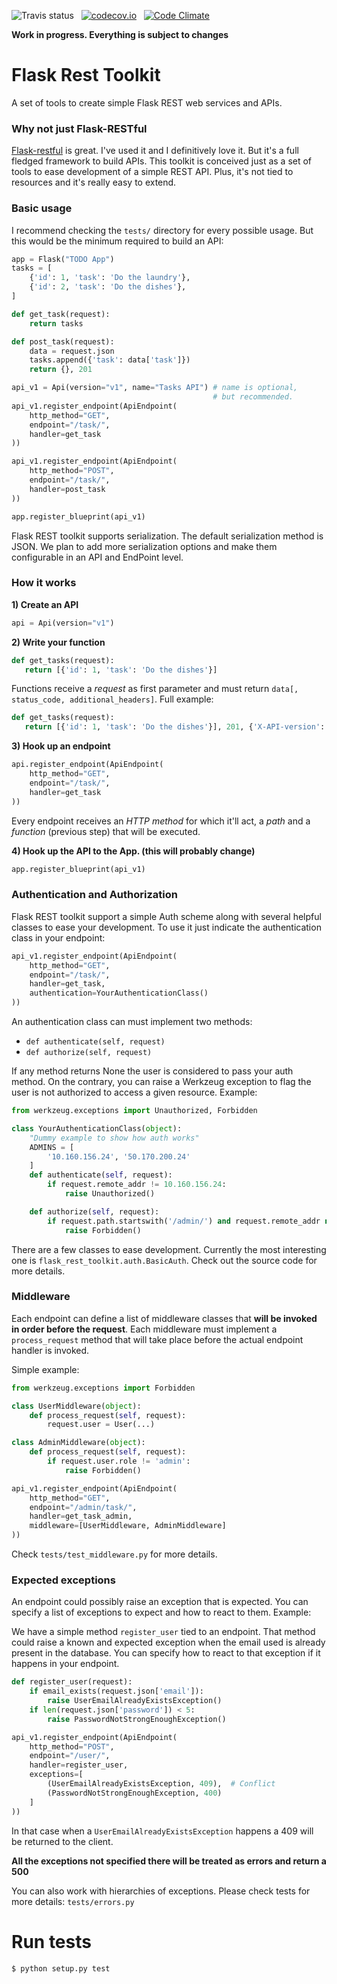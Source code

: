 ![Travis status](https://travis-ci.org/santiagobasulto/flask-rest-toolkit.svg) &nbsp; [![codecov.io](https://codecov.io/github/santiagobasulto/flask-rest-toolkit/coverage.svg?branch=master)](https://codecov.io/github/santiagobasulto/flask-rest-toolkit?branch=master) &nbsp; [![Code Climate](https://codeclimate.com/github/santiagobasulto/flask-rest-toolkit/badges/gpa.svg)](https://codeclimate.com/github/santiagobasulto/flask-rest-toolkit)

**Work in progress. Everything is subject to changes**

# Flask Rest Toolkit

A set of tools to create simple Flask REST web services and APIs.

### Why not just Flask-RESTful

[Flask-restful](https://github.com/flask-restful/flask-restful) is great. I've used it and I definitively love it. But it's a full fledged framework to build APIs.
This toolkit is conceived just as a set of tools to ease development of a simple REST API. Plus, it's not tied to resources and it's really easy to extend.

### Basic usage

I recommend checking the `tests/` directory for every possible usage. But this would be the minimum required to build an API:

```python
app = Flask("TODO App")
tasks = [
    {'id': 1, 'task': 'Do the laundry'},
    {'id': 2, 'task': 'Do the dishes'},
]

def get_task(request):
    return tasks

def post_task(request):
    data = request.json
    tasks.append({'task': data['task']})
    return {}, 201

api_v1 = Api(version="v1", name="Tasks API") # name is optional,
                                             # but recommended.
api_v1.register_endpoint(ApiEndpoint(
    http_method="GET",
    endpoint="/task/",
    handler=get_task
))

api_v1.register_endpoint(ApiEndpoint(
    http_method="POST",
    endpoint="/task/",
    handler=post_task
))

app.register_blueprint(api_v1)
```

Flask REST toolkit supports serialization. The default serialization method is JSON. We plan to add more serialization options and make them configurable in an API and EndPoint level.

### How it works

**1) Create an API**

```python
api = Api(version="v1")
```

**2) Write your function**

```python
def get_tasks(request):
   return [{'id': 1, 'task': 'Do the dishes'}]
```

Functions receive a _request_ as first parameter and must return `data[, status_code, additional_headers]`. Full example:

```python
def get_tasks(request):
   return [{'id': 1, 'task': 'Do the dishes'}], 201, {'X-API-version': 'v1'}
```

**3) Hook up an endpoint**

```python
api.register_endpoint(ApiEndpoint(
    http_method="GET",
    endpoint="/task/",
    handler=get_task
))
```

Every endpoint receives an _HTTP method_ for which it'll act, a _path_ and a _function_ (previous step) that will be executed.

**4) Hook up the API to the App. (this will probably change)**

```python
app.register_blueprint(api_v1)
```

### Authentication and Authorization

Flask REST toolkit support a simple Auth scheme along with several helpful classes to ease your development. To use it just indicate the authentication class in your endpoint:

```python
api_v1.register_endpoint(ApiEndpoint(
    http_method="GET",
    endpoint="/task/",
    handler=get_task,
    authentication=YourAuthenticationClass()
))
```

An authentication class can must implement two methods:

* `def authenticate(self, request)`
* `def authorize(self, request)`

If any method returns None the user is considered to pass your auth method. On the contrary, you can raise a Werkzeug exception to flag the user is not authorized to access a given resource. Example:

```python
from werkzeug.exceptions import Unauthorized, Forbidden

class YourAuthenticationClass(object):
    "Dummy example to show how auth works"
    ADMINS = [
        '10.160.156.24', '50.170.200.24'
    ]
    def authenticate(self, request):
        if request.remote_addr != 10.160.156.24:
            raise Unauthorized()

    def authorize(self, request):
        if request.path.startswith('/admin/') and request.remote_addr not in self.ADMINS:
            raise Forbidden()
```

There are a few classes to ease development. Currently the most interesting one is `flask_rest_toolkit.auth.BasicAuth`. Check out the source code for more details.

### Middleware

Each endpoint can define a list of middleware classes that **will be invoked in order before the request**. Each middleware must implement a `process_request` method that will take place before the actual endpoint handler is invoked.

Simple example:

```python
from werkzeug.exceptions import Forbidden

class UserMiddleware(object):
    def process_request(self, request):
        request.user = User(...)

class AdminMiddleware(object):
    def process_request(self, request):
        if request.user.role != 'admin':
            raise Forbidden()

api_v1.register_endpoint(ApiEndpoint(
    http_method="GET",
    endpoint="/admin/task/",
    handler=get_task_admin,
    middleware=[UserMiddleware, AdminMiddleware]
))

```

Check `tests/test_middleware.py` for more details.

### Expected exceptions

An endpoint could possibly raise an exception that is expected. You can specify a list of exceptions to expect and how to react to them. Example:

We have a simple method `register_user` tied to an endpoint. That method could raise a known and expected exception when the email used is already present in the database. You can specify how to react to that exception if it happens in your endpoint.

```python
def register_user(request):
    if email_exists(request.json['email']):
        raise UserEmailAlreadyExistsException()
    if len(request.json['password']) < 5:
        raise PasswordNotStrongEnoughException()

api_v1.register_endpoint(ApiEndpoint(
    http_method="POST",
    endpoint="/user/",
    handler=register_user,
    exceptions=[
        (UserEmailAlreadyExistsException, 409),  # Conflict
        (PasswordNotStrongEnoughException, 400)
    ]
))
```

In that case when a `UserEmailAlreadyExistsException` happens a 409 will be returned to the client.

**All the exceptions not specified there will be treated as errors and return a 500**

You can also work with hierarchies of exceptions. Please check tests for more details: `tests/errors.py`

# Run tests

    $ python setup.py test
